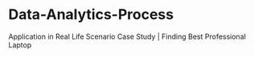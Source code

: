# Data-Analytics-Process
Application in Real Life Scenario Case Study | Finding Best Professional Laptop
